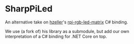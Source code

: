 # SharpPiLed

An alternative take on [hzeller](https://github.com/hzeller)'s [rpi-rgb-led-matrix](https://github.com/hzeller/rpi-rgb-led-matrix) C# binding.

We use (a fork of) his library as a submodule, but add our own interpretation of a C# binding for .NET Core on top.
